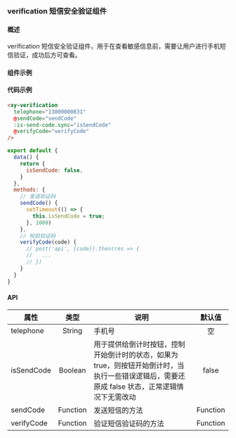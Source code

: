### verification 短信安全验证组件

#### 概述

verification 短信安全验证组件，用于在查看敏感信息前，需要让用户进行手机短信验证，成功后方可查看。

#### 组件示例

<div style="margin-top: 10px;">
  <xy-verification
    telephone="13800000831"
    @sendCode="sendCode"
    :is-send-code.sync="isSendCode"
    @verifyCode="verifyCode"
  />
</div>

<script>
export default {
  data() {
    return {
      isSendCode: false,
    }
  },
  methods: {
    // 发送验证码
    sendCode() {
      setTimeout(() => {
        this.isSendCode = true;
      }, 1000)
    },
    // 校验验证码
    verifyCode(code) {
      // post('api', {code}).then(res => {
      //   ...
      // })
    }
  }
}
</script>

#### 代码示例

```html
<xy-verification
  telephone="13800000831"
  @sendCode="sendCode"
  :is-send-code.sync="isSendCode"
  @verifyCode="verifyCode"
/>
```

```javascript
export default {
  data() {
    return {
      isSendCode: false,
    }
  },
  methods: {
    // 发送验证码
    sendCode() {
      setTimeout(() => {
        this.isSendCode = true;
      }, 1000)
    },
    // 校验验证码
    verifyCode(code) {
      // post('api', {code}).then(res => {
      //   ...
      // })
    }
  }
}
```

#### API

| 属性 | 类型 | 说明 | 默认值 |
| ------ | :------: | ------ | :------: |
| telephone | String | 手机号 | 空 |
| isSendCode | Boolean | 用于提供给倒计时按钮，控制开始倒计时的状态，如果为 true，则按钮开始倒计时，当执行一些错误逻辑后，需要还原成 false 状态，正常逻辑情况下无需改动 | false |
| sendCode | Function | 发送短信的方法 | Function |
| verifyCode | Function | 验证短信验证码的方法 | Function |
